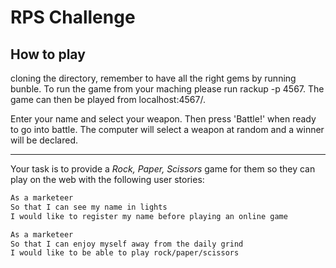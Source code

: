 # RPS Challenge
How to play
------------
cloning the directory, remember to have all the right gems by running bunble.
To run the game from your maching please run rackup -p 4567. The game can then be played from localhost:4567/.

Enter your name and select your weapon. Then press 'Battle!' when ready to go into battle. The computer will select a weapon at random and a winner will be declared.

------------------------

Your task is to provide a _Rock, Paper, Scissors_ game for them so they can play on the web with the following user stories:

```sh
As a marketeer
So that I can see my name in lights
I would like to register my name before playing an online game

As a marketeer
So that I can enjoy myself away from the daily grind
I would like to be able to play rock/paper/scissors
```
